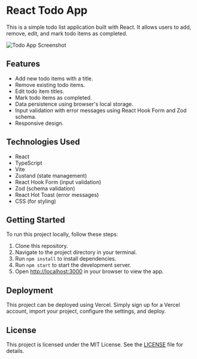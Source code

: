 # React Todo App

This is a simple todo list application built with React. It allows users to add, remove, edit, and mark todo items as completed.

![Todo App Screenshot](/path/to/screenshot.png)

## Features

- Add new todo items with a title.
- Remove existing todo items.
- Edit todo item titles.
- Mark todo items as completed.
- Data persistence using browser's local storage.
- Input validation with error messages using React Hook Form and Zod schema.
- Responsive design.

## Technologies Used

- React
- TypeScript
- Vite
- Zustand (state management)
- React Hook Form (input validation)
- Zod (schema validation)
- React Hot Toast (error messages)
- CSS (for styling)

## Getting Started

To run this project locally, follow these steps:

1. Clone this repository.
2. Navigate to the project directory in your terminal.
3. Run `npm install` to install dependencies.
4. Run `npm start` to start the development server.
5. Open [http://localhost:3000](http://localhost:3000) in your browser to view the app.

## Deployment

This project can be deployed using Vercel. Simply sign up for a Vercel account, import your project, configure the settings, and deploy.

## License

This project is licensed under the MIT License. See the [LICENSE](/LICENSE) file for details.

